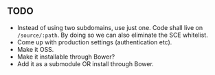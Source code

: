## TODO

- Instead of using two subdomains, use just one. Code shall live on `/source/:path`. By doing so we can also eliminate the SCE whitelist.
- Come up with production settings (authentication etc).
- Make it OSS.
- Make it installable through Bower?
- Add it as a submodule OR install through Bower.
